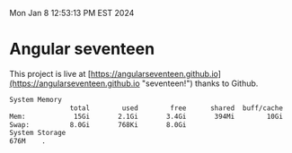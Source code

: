 Mon Jan  8 12:53:13 PM EST 2024

# Angular seventeen


This project is live at [https://angularseventeen.github.io](https://angularseventeen.github.io "seventeen!") thanks to Github.

```bash
System Memory
               total        used        free      shared  buff/cache   available
Mem:            15Gi       2.1Gi       3.4Gi       394Mi        10Gi        13Gi
Swap:          8.0Gi       768Ki       8.0Gi
System Storage
676M	.
```
```bash
